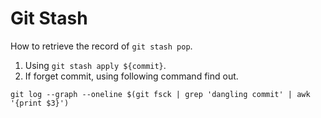 # Git Stash

How to retrieve the record of `git stash pop`.

1. Using `git stash apply ${commit}`.
2. If forget commit, using following command find out.

```shell
git log --graph --oneline $(git fsck | grep 'dangling commit' | awk '{print $3}')
```
